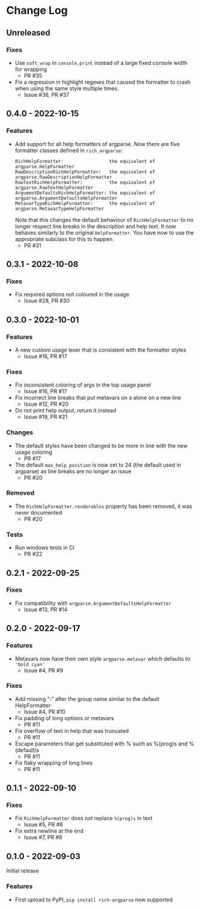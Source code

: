 # Change Log

## Unreleased

### Fixes
- Use `soft_wrap` in `console.print` instead of a large fixed console width for wrapping
  * PR #35
- Fix a regression in highlight regexes that caused the formatter to crash when using the same
  style multiple times.
  * Issue #36, PR #37

## 0.4.0 - 2022-10-15

### Features
- Add support for all help formatters of argparse. Now there are five formatter classes defined in
  `rich_argparse`:
  ```
  RichHelpFormatter:                 the equivalent of argparse.HelpFormatter
  RawDescriptionRichHelpFormatter:   the equivalent of argparse.RawDescriptionHelpFormatter
  RawTextRichHelpFormatter:          the equivalent of argparse.RawTextHelpFormatter
  ArgumentDefaultsRichHelpFormatter: the equivalent of argparse.ArgumentDefaultsHelpFormatter
  MetavarTypeRichHelpFormatter:      the equivalent of argparse.MetavarTypeHelpFormatter
  ```
  Note that this changes the default behaviour of `RichHelpFormatter` to no longer respect line
  breaks in the description and help text. It now behaves similarly to the original
  `HelpFormatter`. You have now to use the appropriate subclass for this to happen.
  * PR #31

## 0.3.1 - 2022-10-08

### Fixes
- Fix required options not coloured in the usage
  * Issue #28, PR #30

## 0.3.0 - 2022-10-01

### Features
- A new custom usage lexer that is consistent with the formatter styles
  * Issue #16, PR #17

### Fixes
- Fix inconsistent coloring of args in the top usage panel
  * Issue #16, PR #17
- Fix incorrect line breaks that put metavars on a alone on a new line
  * Issue #12, PR #20
- Do not print help output, return it instead
  * Issue #19, PR #21

### Changes
- The default styles have been changed to be more in line with the new usage coloring
  * PR #17
- The default `max_help_position` is now set to 24 (the default used in argparse) as line breaks
  are no longer an issue
  * PR #20

### Removed
- The `RichHelpFormatter.renderables` property has been removed, it was never documented
  * PR #20

### Tests
- Run windows tests in CI
  * PR #22

## 0.2.1 - 2022-09-25

### Fixes
- Fix compatibility with `argparse.ArgumentDefaultsHelpFormatter`
  * Issue #13, PR #14

## 0.2.0 - 2022-09-17

### Features
- Metavars now have their own style `argparse.metavar` which defaults to `'bold cyan'`
  * Issue #4, PR #9

### Fixes
- Add missing ":" after the group name similar to the default HelpFormatter
  * Issue #4, PR #10
- Fix padding of long options or metavars
  * PR #11
- Fix overflow of text in help that was truncated
  * PR #11
- Escape parameters that get substituted with % such as %(prog)s and %(default)s
  * PR #11
- Fix flaky wrapping of long lines
  * PR #11

## 0.1.1 - 2022-09-10

### Fixes
- Fix `RichHelpFormatter` does not replace `%(prog)s` in text
  * Issue #5, PR #6
- Fix extra newline at the end
  * Issue #7, PR #8

## 0.1.0 - 2022-09-03

Initial release

### Features
- First upload to PyPI, `pip install rich-argparse` now supported
